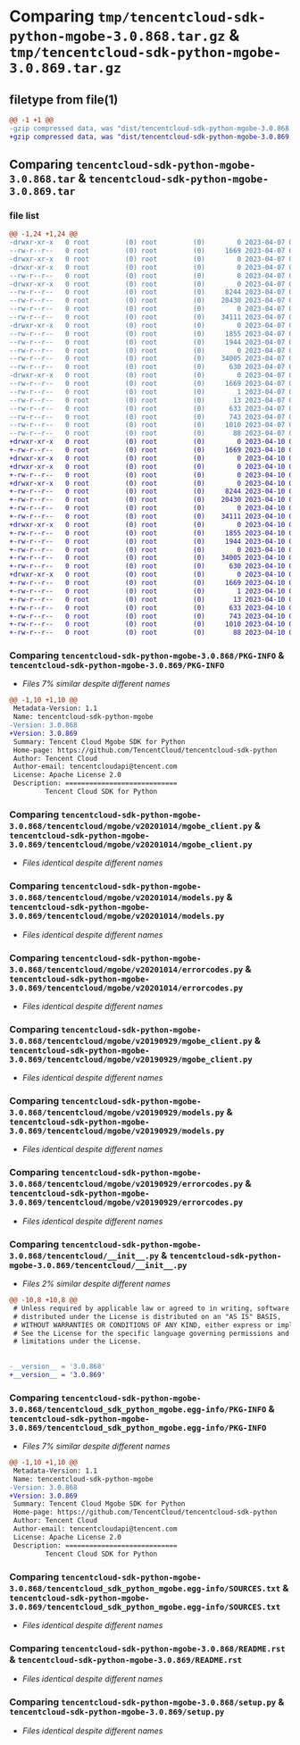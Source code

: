 # Comparing `tmp/tencentcloud-sdk-python-mgobe-3.0.868.tar.gz` & `tmp/tencentcloud-sdk-python-mgobe-3.0.869.tar.gz`

## filetype from file(1)

```diff
@@ -1 +1 @@
-gzip compressed data, was "dist/tencentcloud-sdk-python-mgobe-3.0.868.tar", last modified: Fri Apr  7 00:45:23 2023, max compression
+gzip compressed data, was "dist/tencentcloud-sdk-python-mgobe-3.0.869.tar", last modified: Mon Apr 10 03:09:22 2023, max compression
```

## Comparing `tencentcloud-sdk-python-mgobe-3.0.868.tar` & `tencentcloud-sdk-python-mgobe-3.0.869.tar`

### file list

```diff
@@ -1,24 +1,24 @@
-drwxr-xr-x   0 root         (0) root         (0)        0 2023-04-07 00:45:23.000000 tencentcloud-sdk-python-mgobe-3.0.868/
--rw-r--r--   0 root         (0) root         (0)     1669 2023-04-07 00:45:23.000000 tencentcloud-sdk-python-mgobe-3.0.868/PKG-INFO
-drwxr-xr-x   0 root         (0) root         (0)        0 2023-04-07 00:45:23.000000 tencentcloud-sdk-python-mgobe-3.0.868/tencentcloud/
-drwxr-xr-x   0 root         (0) root         (0)        0 2023-04-07 00:45:23.000000 tencentcloud-sdk-python-mgobe-3.0.868/tencentcloud/mgobe/
--rw-r--r--   0 root         (0) root         (0)        0 2023-04-07 00:45:23.000000 tencentcloud-sdk-python-mgobe-3.0.868/tencentcloud/mgobe/__init__.py
-drwxr-xr-x   0 root         (0) root         (0)        0 2023-04-07 00:45:23.000000 tencentcloud-sdk-python-mgobe-3.0.868/tencentcloud/mgobe/v20201014/
--rw-r--r--   0 root         (0) root         (0)     8244 2023-04-07 00:45:23.000000 tencentcloud-sdk-python-mgobe-3.0.868/tencentcloud/mgobe/v20201014/mgobe_client.py
--rw-r--r--   0 root         (0) root         (0)    20430 2023-04-07 00:45:23.000000 tencentcloud-sdk-python-mgobe-3.0.868/tencentcloud/mgobe/v20201014/models.py
--rw-r--r--   0 root         (0) root         (0)        0 2023-04-07 00:45:23.000000 tencentcloud-sdk-python-mgobe-3.0.868/tencentcloud/mgobe/v20201014/__init__.py
--rw-r--r--   0 root         (0) root         (0)    34111 2023-04-07 00:45:23.000000 tencentcloud-sdk-python-mgobe-3.0.868/tencentcloud/mgobe/v20201014/errorcodes.py
-drwxr-xr-x   0 root         (0) root         (0)        0 2023-04-07 00:45:23.000000 tencentcloud-sdk-python-mgobe-3.0.868/tencentcloud/mgobe/v20190929/
--rw-r--r--   0 root         (0) root         (0)     1855 2023-04-07 00:45:23.000000 tencentcloud-sdk-python-mgobe-3.0.868/tencentcloud/mgobe/v20190929/mgobe_client.py
--rw-r--r--   0 root         (0) root         (0)     1944 2023-04-07 00:45:23.000000 tencentcloud-sdk-python-mgobe-3.0.868/tencentcloud/mgobe/v20190929/models.py
--rw-r--r--   0 root         (0) root         (0)        0 2023-04-07 00:45:23.000000 tencentcloud-sdk-python-mgobe-3.0.868/tencentcloud/mgobe/v20190929/__init__.py
--rw-r--r--   0 root         (0) root         (0)    34005 2023-04-07 00:45:23.000000 tencentcloud-sdk-python-mgobe-3.0.868/tencentcloud/mgobe/v20190929/errorcodes.py
--rw-r--r--   0 root         (0) root         (0)      630 2023-04-07 00:45:23.000000 tencentcloud-sdk-python-mgobe-3.0.868/tencentcloud/__init__.py
-drwxr-xr-x   0 root         (0) root         (0)        0 2023-04-07 00:45:23.000000 tencentcloud-sdk-python-mgobe-3.0.868/tencentcloud_sdk_python_mgobe.egg-info/
--rw-r--r--   0 root         (0) root         (0)     1669 2023-04-07 00:45:23.000000 tencentcloud-sdk-python-mgobe-3.0.868/tencentcloud_sdk_python_mgobe.egg-info/PKG-INFO
--rw-r--r--   0 root         (0) root         (0)        1 2023-04-07 00:45:23.000000 tencentcloud-sdk-python-mgobe-3.0.868/tencentcloud_sdk_python_mgobe.egg-info/dependency_links.txt
--rw-r--r--   0 root         (0) root         (0)       13 2023-04-07 00:45:23.000000 tencentcloud-sdk-python-mgobe-3.0.868/tencentcloud_sdk_python_mgobe.egg-info/top_level.txt
--rw-r--r--   0 root         (0) root         (0)      633 2023-04-07 00:45:23.000000 tencentcloud-sdk-python-mgobe-3.0.868/tencentcloud_sdk_python_mgobe.egg-info/SOURCES.txt
--rw-r--r--   0 root         (0) root         (0)      743 2023-04-07 00:45:23.000000 tencentcloud-sdk-python-mgobe-3.0.868/README.rst
--rw-r--r--   0 root         (0) root         (0)     1010 2023-04-07 00:45:23.000000 tencentcloud-sdk-python-mgobe-3.0.868/setup.py
--rw-r--r--   0 root         (0) root         (0)       88 2023-04-07 00:45:23.000000 tencentcloud-sdk-python-mgobe-3.0.868/setup.cfg
+drwxr-xr-x   0 root         (0) root         (0)        0 2023-04-10 03:09:22.000000 tencentcloud-sdk-python-mgobe-3.0.869/
+-rw-r--r--   0 root         (0) root         (0)     1669 2023-04-10 03:09:22.000000 tencentcloud-sdk-python-mgobe-3.0.869/PKG-INFO
+drwxr-xr-x   0 root         (0) root         (0)        0 2023-04-10 03:09:22.000000 tencentcloud-sdk-python-mgobe-3.0.869/tencentcloud/
+drwxr-xr-x   0 root         (0) root         (0)        0 2023-04-10 03:09:22.000000 tencentcloud-sdk-python-mgobe-3.0.869/tencentcloud/mgobe/
+-rw-r--r--   0 root         (0) root         (0)        0 2023-04-10 03:09:22.000000 tencentcloud-sdk-python-mgobe-3.0.869/tencentcloud/mgobe/__init__.py
+drwxr-xr-x   0 root         (0) root         (0)        0 2023-04-10 03:09:22.000000 tencentcloud-sdk-python-mgobe-3.0.869/tencentcloud/mgobe/v20201014/
+-rw-r--r--   0 root         (0) root         (0)     8244 2023-04-10 03:09:22.000000 tencentcloud-sdk-python-mgobe-3.0.869/tencentcloud/mgobe/v20201014/mgobe_client.py
+-rw-r--r--   0 root         (0) root         (0)    20430 2023-04-10 03:09:22.000000 tencentcloud-sdk-python-mgobe-3.0.869/tencentcloud/mgobe/v20201014/models.py
+-rw-r--r--   0 root         (0) root         (0)        0 2023-04-10 03:09:22.000000 tencentcloud-sdk-python-mgobe-3.0.869/tencentcloud/mgobe/v20201014/__init__.py
+-rw-r--r--   0 root         (0) root         (0)    34111 2023-04-10 03:09:22.000000 tencentcloud-sdk-python-mgobe-3.0.869/tencentcloud/mgobe/v20201014/errorcodes.py
+drwxr-xr-x   0 root         (0) root         (0)        0 2023-04-10 03:09:22.000000 tencentcloud-sdk-python-mgobe-3.0.869/tencentcloud/mgobe/v20190929/
+-rw-r--r--   0 root         (0) root         (0)     1855 2023-04-10 03:09:22.000000 tencentcloud-sdk-python-mgobe-3.0.869/tencentcloud/mgobe/v20190929/mgobe_client.py
+-rw-r--r--   0 root         (0) root         (0)     1944 2023-04-10 03:09:22.000000 tencentcloud-sdk-python-mgobe-3.0.869/tencentcloud/mgobe/v20190929/models.py
+-rw-r--r--   0 root         (0) root         (0)        0 2023-04-10 03:09:22.000000 tencentcloud-sdk-python-mgobe-3.0.869/tencentcloud/mgobe/v20190929/__init__.py
+-rw-r--r--   0 root         (0) root         (0)    34005 2023-04-10 03:09:22.000000 tencentcloud-sdk-python-mgobe-3.0.869/tencentcloud/mgobe/v20190929/errorcodes.py
+-rw-r--r--   0 root         (0) root         (0)      630 2023-04-10 03:09:22.000000 tencentcloud-sdk-python-mgobe-3.0.869/tencentcloud/__init__.py
+drwxr-xr-x   0 root         (0) root         (0)        0 2023-04-10 03:09:22.000000 tencentcloud-sdk-python-mgobe-3.0.869/tencentcloud_sdk_python_mgobe.egg-info/
+-rw-r--r--   0 root         (0) root         (0)     1669 2023-04-10 03:09:22.000000 tencentcloud-sdk-python-mgobe-3.0.869/tencentcloud_sdk_python_mgobe.egg-info/PKG-INFO
+-rw-r--r--   0 root         (0) root         (0)        1 2023-04-10 03:09:22.000000 tencentcloud-sdk-python-mgobe-3.0.869/tencentcloud_sdk_python_mgobe.egg-info/dependency_links.txt
+-rw-r--r--   0 root         (0) root         (0)       13 2023-04-10 03:09:22.000000 tencentcloud-sdk-python-mgobe-3.0.869/tencentcloud_sdk_python_mgobe.egg-info/top_level.txt
+-rw-r--r--   0 root         (0) root         (0)      633 2023-04-10 03:09:22.000000 tencentcloud-sdk-python-mgobe-3.0.869/tencentcloud_sdk_python_mgobe.egg-info/SOURCES.txt
+-rw-r--r--   0 root         (0) root         (0)      743 2023-04-10 03:09:22.000000 tencentcloud-sdk-python-mgobe-3.0.869/README.rst
+-rw-r--r--   0 root         (0) root         (0)     1010 2023-04-10 03:09:22.000000 tencentcloud-sdk-python-mgobe-3.0.869/setup.py
+-rw-r--r--   0 root         (0) root         (0)       88 2023-04-10 03:09:22.000000 tencentcloud-sdk-python-mgobe-3.0.869/setup.cfg
```

### Comparing `tencentcloud-sdk-python-mgobe-3.0.868/PKG-INFO` & `tencentcloud-sdk-python-mgobe-3.0.869/PKG-INFO`

 * *Files 7% similar despite different names*

```diff
@@ -1,10 +1,10 @@
 Metadata-Version: 1.1
 Name: tencentcloud-sdk-python-mgobe
-Version: 3.0.868
+Version: 3.0.869
 Summary: Tencent Cloud Mgobe SDK for Python
 Home-page: https://github.com/TencentCloud/tencentcloud-sdk-python
 Author: Tencent Cloud
 Author-email: tencentcloudapi@tencent.com
 License: Apache License 2.0
 Description: ============================
         Tencent Cloud SDK for Python
```

### Comparing `tencentcloud-sdk-python-mgobe-3.0.868/tencentcloud/mgobe/v20201014/mgobe_client.py` & `tencentcloud-sdk-python-mgobe-3.0.869/tencentcloud/mgobe/v20201014/mgobe_client.py`

 * *Files identical despite different names*

### Comparing `tencentcloud-sdk-python-mgobe-3.0.868/tencentcloud/mgobe/v20201014/models.py` & `tencentcloud-sdk-python-mgobe-3.0.869/tencentcloud/mgobe/v20201014/models.py`

 * *Files identical despite different names*

### Comparing `tencentcloud-sdk-python-mgobe-3.0.868/tencentcloud/mgobe/v20201014/errorcodes.py` & `tencentcloud-sdk-python-mgobe-3.0.869/tencentcloud/mgobe/v20201014/errorcodes.py`

 * *Files identical despite different names*

### Comparing `tencentcloud-sdk-python-mgobe-3.0.868/tencentcloud/mgobe/v20190929/mgobe_client.py` & `tencentcloud-sdk-python-mgobe-3.0.869/tencentcloud/mgobe/v20190929/mgobe_client.py`

 * *Files identical despite different names*

### Comparing `tencentcloud-sdk-python-mgobe-3.0.868/tencentcloud/mgobe/v20190929/models.py` & `tencentcloud-sdk-python-mgobe-3.0.869/tencentcloud/mgobe/v20190929/models.py`

 * *Files identical despite different names*

### Comparing `tencentcloud-sdk-python-mgobe-3.0.868/tencentcloud/mgobe/v20190929/errorcodes.py` & `tencentcloud-sdk-python-mgobe-3.0.869/tencentcloud/mgobe/v20190929/errorcodes.py`

 * *Files identical despite different names*

### Comparing `tencentcloud-sdk-python-mgobe-3.0.868/tencentcloud/__init__.py` & `tencentcloud-sdk-python-mgobe-3.0.869/tencentcloud/__init__.py`

 * *Files 2% similar despite different names*

```diff
@@ -10,8 +10,8 @@
 # Unless required by applicable law or agreed to in writing, software
 # distributed under the License is distributed on an "AS IS" BASIS,
 # WITHOUT WARRANTIES OR CONDITIONS OF ANY KIND, either express or implied.
 # See the License for the specific language governing permissions and
 # limitations under the License.
 
 
-__version__ = '3.0.868'
+__version__ = '3.0.869'
```

### Comparing `tencentcloud-sdk-python-mgobe-3.0.868/tencentcloud_sdk_python_mgobe.egg-info/PKG-INFO` & `tencentcloud-sdk-python-mgobe-3.0.869/tencentcloud_sdk_python_mgobe.egg-info/PKG-INFO`

 * *Files 7% similar despite different names*

```diff
@@ -1,10 +1,10 @@
 Metadata-Version: 1.1
 Name: tencentcloud-sdk-python-mgobe
-Version: 3.0.868
+Version: 3.0.869
 Summary: Tencent Cloud Mgobe SDK for Python
 Home-page: https://github.com/TencentCloud/tencentcloud-sdk-python
 Author: Tencent Cloud
 Author-email: tencentcloudapi@tencent.com
 License: Apache License 2.0
 Description: ============================
         Tencent Cloud SDK for Python
```

### Comparing `tencentcloud-sdk-python-mgobe-3.0.868/tencentcloud_sdk_python_mgobe.egg-info/SOURCES.txt` & `tencentcloud-sdk-python-mgobe-3.0.869/tencentcloud_sdk_python_mgobe.egg-info/SOURCES.txt`

 * *Files identical despite different names*

### Comparing `tencentcloud-sdk-python-mgobe-3.0.868/README.rst` & `tencentcloud-sdk-python-mgobe-3.0.869/README.rst`

 * *Files identical despite different names*

### Comparing `tencentcloud-sdk-python-mgobe-3.0.868/setup.py` & `tencentcloud-sdk-python-mgobe-3.0.869/setup.py`

 * *Files identical despite different names*

